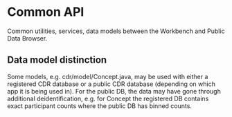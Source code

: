 # Common API

Common utilities, services, data models between the Workbench and Public Data Browser.

## Data model distinction

Some models, e.g. cdr/model/Concept.java, may be used with either a registered CDR
database or a public CDR database (depending on which app it is being used in). For the
public DB, the data may have gone through additional deidentification, e.g. for Concept the
registered DB contains exact participant counts where the public DB has binned counts. 
